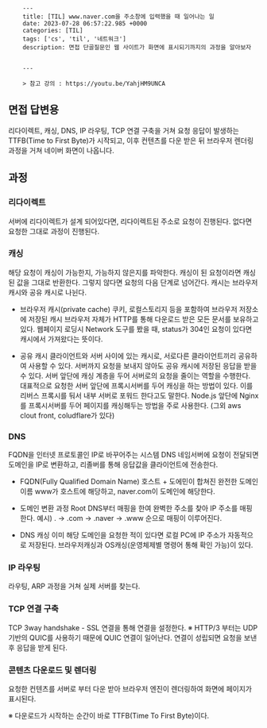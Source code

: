

        ---
        title: [TIL] www.naver.com을 주소창에 입력했을 때 일어나는 일
        date: 2023-07-28 06:57:22.985 +0000
        categories: [TIL]
        tags: ['cs', 'til', '네트워크']
        description: 면접 단골질문인 웹 사이트가 화면에 표시되기까지의 과정을 알아보자
        
        
        ---

        > 참고 강의 : https://youtu.be/YahjHM9UNCA

## 면접 답변용

리다이렉트, 캐싱, DNS, IP 라우팅, TCP 연결 구축을 거쳐 요청 응답이 발생하는 TTFB(Time to First Byte)가 시작되고, 이후 컨텐츠를 다운 받은 뒤 브라우저 렌더링 과정을 거쳐 네이버 화면이 나옵니다.

## 과정

### 리다이렉트
서버에 리다이렉트가 설계 되어있다면, 리다이렉트된 주소로 요청이 진행된다. 없다면 요청한 그대로 과정이 진행된다.

### 캐싱
해당 요청이 캐싱이 가능한지, 가능하지 않은지를 파악한다.
캐싱이 된 요청이라면 캐싱된 값을 그대로 반환한다.
그렇지 않다면 요청의 다음 단계로 넘어간다.
캐시는 브라우저 캐시와 공유 캐시로 나뉜다.

- 브라우저 캐시(private cache)
쿠키, 로컬스토리지 등을 포함하여 브라우저 저장소에 저장된 캐시
브라우저 자체가 HTTP를 통해 다운로드 받은 모든 문서를 보유하고 있다.
웹페이지 로딩시 Network 도구를 봤을 때, status가 304인 요청이 있다면 캐시에서 가져왔다는 뜻이다.

- 공유 캐시
클라이언트와 서버 사이에 있는 캐시로, 서로다른 클라이언트끼리 공유하여 사용할 수 있다. 서버까지 요청을 보내지 않아도 공유 캐시에 저장된 응답을 받을 수 있다.
서버 앞단에 캐싱 계층을 두어 서버로의 요청을 줄이는 역할을 수행한다.
대표적으로 요청한 서버 앞단에 프록시서버를 두어 캐싱을 하는 방법이 있다. 
이를 리버스 프록시를 둬서 내부 서버로 포워드 한다고도 말한다.
Node.js 앞단에 Nginx를 프록시서버를 두어 페이지를 캐싱해두는 방법을 주로 사용한다. (그외 aws clout front, coludflare가 있다)

### DNS
FQDN을 인터넷 프로토콜인 IP로 바꾸어주는 시스템
DNS 네임서버에 요청이 전달되면 도메인을 IP로 변환하고, 리졸버를 통해 응답값을 클라이언트에 전송한다.

- FQDN(Fully Qualified Domain Name)
호스트 + 도에민이 합쳐진 완전한 도메인 이름
www가 호스트에 해당하고, naver.com이 도메인에 해당한다.

- 도메인 변환 과정
Root DNS부터 매핑을 한여 완벽한 주소를 찾아 IP 주소를 매핑한다.
예시) . → .com → .naver → .www 순으로 매핑이 이루어진다.

- DNS 캐싱
이미 해당 도메인을 요청한 적이 있다면 로컬 PC에 IP 주소가 자동적으로 저장된다.
브라우저캐싱과 OS캐싱(운영체제별 명령어 통해 확인 가능)이 있다.

### IP 라우팅
라우팅, ARP 과정을 거쳐 실제 서버를 찾는다.

### TCP 연결 구축

TCP 3way handshake - SSL 연결을 통해 연결을 설정한다.
※ HTTP/3 부터는 UDP 기반의 QUIC를 사용하기 때문에 QUIC 연결이 일어난다.
연결이 성립되면 요청을 보낸 후 응답을 받게 된다.

### 콘텐츠 다운로드 및 렌더링
요청한 컨텐츠를 서버로 부터 다운 받아 브라우저 엔진이 렌더링하여 화면에 페이지가 표시된다.

※ 다운로드가 시작하는 순간이 바로 TTFB(Time To First Byte)이다.

        
